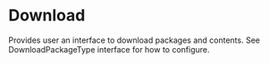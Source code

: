 # Download

Provides user an interface to download packages and contents. See DownloadPackageType interface for how to configure.
